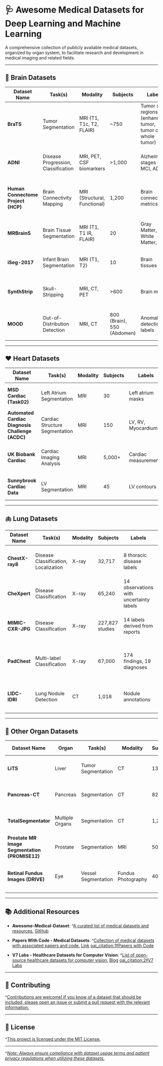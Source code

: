 # 🩺 Awesome Medical Datasets for Deep Learning and Machine Learning

A comprehensive collection of publicly available medical datasets, organized by organ system, to facilitate research and development in medical imaging and related fields.

---

## 🧠 Brain Datasets

| Dataset Name | Task(s) | Modality | Subjects | Labels | Description | Access Link |
|--------------|---------|----------|----------|--------|-------------|-------------|
| **BraTS** | Tumor Segmentation | MRI (T1, T1c, T2, FLAIR) | ~750 | Tumor sub-regions (enhancing tumor, tumor core, whole tumor) | Benchmark dataset for brain tumor segmentation. | [Link](https://www.med.upenn.edu/sbia/brats2018/data.html) |
| **ADNI** | Disease Progression, Classification | MRI, PET, CSF biomarkers | >1,000 | Alzheimer's stages (CN, MCI, AD) | Longitudinal study for Alzheimer's disease research. | [Link](http://adni.loni.usc.edu/) |
| **Human Connectome Project (HCP)** | Brain Connectivity Mapping | MRI (Structural, Functional) | 1,200 | Brain connectivity metrics | High-resolution imaging for mapping human brain connectivity. | [Link](https://www.humanconnectome.org/) |
| **MRBrainS** | Brain Tissue Segmentation | MRI (T1, T1 IR, FLAIR) | 20 | Gray Matter, White Matter, CSF | Segmentation of brain tissues in elderly subjects. | [Link](https://mrbrains18.isi.uu.nl/) |
| **iSeg-2017** | Infant Brain Segmentation | MRI (T1, T2) | 10 | Brain tissues | Segmentation challenge for 6-month-old infant brains. | [Link](http://iseg2017.web.unc.edu/) |
| **SynthStrip** | Skull-Stripping | MRI, CT, PET | >600 | Brain masks | Dataset for evaluating brain extraction algorithms. | [Link](https://github.com/beamandrew/medical-data) |
| **MOOD** | Out-of-Distribution Detection | MRI, CT | 800 (Brain), 550 (Abdomen) | Anomaly detection labels | Dataset for evaluating OOD detection methods. | [Link](https://neuro-ml.github.io/amid/latest/datasets-api/) |

---

## ❤️ Heart Datasets

| Dataset Name | Task(s) | Modality | Subjects | Labels | Description | Access Link |
|--------------|---------|----------|----------|--------|-------------|-------------|
| **MSD Cardiac (Task02)** | Left Atrium Segmentation | MRI | 30 | Left atrium masks | Part of the Medical Segmentation Decathlon. | [Link](https://github.com/openmedlab/Awesome-Medical-Dataset/blob/main/resources/MSD_Cardiac.md) |
| **Automated Cardiac Diagnosis Challenge (ACDC)** | Cardiac Structure Segmentation | MRI | 150 | LV, RV, Myocardium | Segmentation and diagnosis of cardiac structures. | [Link](https://www.creatis.insa-lyon.fr/Challenge/acdc/) |
| **UK Biobank Cardiac** | Cardiac Imaging Analysis | MRI | 5,000+ | Cardiac measurements | Large-scale dataset for cardiac imaging research. | [Link](https://www.ukbiobank.ac.uk/) |
| **Sunnybrook Cardiac Data** | LV Segmentation | MRI | 45 | LV contours | Dataset for evaluating LV segmentation algorithms. | [Link](https://www.cardiacatlas.org/studies/sunnybrook-cardiac-data/) |

---

## 🫁 Lung Datasets

| Dataset Name | Task(s) | Modality | Subjects | Labels | Description | Access Link |
|--------------|---------|----------|----------|--------|-------------|-------------|
| **ChestX-ray8** | Disease Classification, Localization | X-ray | 32,717 | 8 thoracic disease labels | Large-scale chest X-ray dataset with disease labels. | [Link](https://nihcc.app.box.com/v/ChestXray-NIHCC) |
| **CheXpert** | Disease Classification | X-ray | 65,240 | 14 observations with uncertainty labels | Dataset with uncertainty labels for chest radiographs. | [Link](https://stanfordmlgroup.github.io/competitions/chexpert/) |
| **MIMIC-CXR-JPG** | Disease Classification | X-ray | 227,827 studies | 14 labels derived from reports | Large chest radiograph dataset with associated reports. | [Link](https://physionet.org/content/mimic-cxr-jpg/2.0.0/) |
| **PadChest** | Multi-label Classification | X-ray | 67,000 | 174 findings, 19 diagnoses | High-resolution chest X-ray dataset with detailed labels. | [Link](http://bimcv.cipf.es/bimcv-projects/padchest/) |
| **LIDC-IDRI** | Lung Nodule Detection | CT | 1,018 | Nodule annotations | Dataset for lung nodule detection and classification. | [Link](https://wiki.cancerimagingarchive.net/display/Public/LIDC-IDRI) |

---

## 🧬 Other Organ Datasets

| Dataset Name | Organ | Task(s) | Modality | Subjects | Labels | Description | Access Link |
|--------------|-------|---------|----------|----------|--------|-------------|-------------|
| **LiTS** | Liver | Tumor Segmentation | CT | 131 | Liver and tumor masks | Liver tumor segmentation challenge dataset. | [Link](https://competitions.codalab.org/competitions/17094) |
| **Pancreas-CT** | Pancreas | Segmentation | CT | 82 | Pancreas masks | Dataset for pancreas segmentation tasks. | [Link](https://wiki.cancerimagingarchive.net/display/Public/Pancreas-CT) |
| **TotalSegmentator** | Multiple Organs | Segmentation | CT | 1,204 | 104 anatomical structures | Comprehensive dataset for multi-organ segmentation. | [Link](https://github.com/openmedlab/Awesome-Medical-Dataset/blob/main/resources/TotalSegmentator.md) |
| **Prostate MR Image Segmentation (PROMISE12)** | Prostate | Segmentation | MRI | 50 | Prostate masks | Dataset for prostate segmentation in MRI. | [Link](https://promise12.grand-challenge.org/) |
| **Retinal Fundus Images (DRIVE)** | Eye | Vessel Segmentation | Fundus Photography | 40 | Vessel annotations | Dataset for blood vessel segmentation in retinal images. | [Link](https://drive.grand-challenge.org/) |

---

## 📚 Additional Resources

- **Awesome-Medical-Dataset**: ^[A curated list of medical datasets and resources.]({"attribution":{"attributableIndex":"6463-2"}}) [GitHub](https://github.com/openmedlab/Awesome-Medical-Dataset)

- **Papers With Code - Medical Datasets**: ^[Collection of medical datasets with associated papers and code.]({"attribution":{"attributableIndex":"6644-1"}}) [Link](https://paperswithcode.com/datasets?mod=medical) [oai_citation:1‡Papers with Code](https://paperswithcode.com/datasets?lang=english&mod=medical&o=newest&page=1&q=&v=lst&utm_source=chatgpt.com)

- **V7 Labs - Healthcare Datasets for Computer Vision**: ^[List of open-source healthcare datasets for computer vision.]({"attribution":{"attributableIndex":"6811-1"}}) [Blog](https://www.v7labs.com/blog/healthcare-datasets-for-computer-vision) [oai_citation:2‡V7 Labs](https://www.v7labs.com/blog/healthcare-datasets-for-computer-vision?utm_source=chatgpt.com)

---

## 🤝 Contributing

^[Contributions are welcome! If you know of a dataset that should be included, please open an issue or submit a pull request with the relevant information.]({"attribution":{"attributableIndex":"7009-1"}})

---

## 📄 License

^[This project is licensed under the MIT License.]({"attribution":{"attributableIndex":"7191-1"}})

---

^[*Note: Always ensure compliance with dataset usage terms and patient privacy regulations when utilizing these datasets.*]({"attribution":{"attributableIndex":"7262-0"}})
